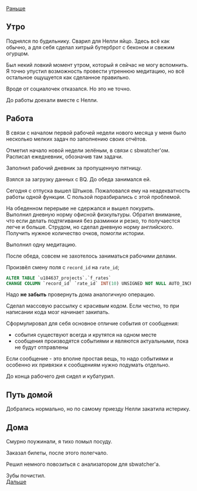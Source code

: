 [Раньше](2020.08.02.md)  
## Утро
Поднялся по будильнику.
Сварил для Нелли яйцо. Здесь всё как обычно, а для себя сделал хитрый бутерброт с беконом и свежим огурцом.

Был некий ловкий момент утром, который я сейчас не могу вспомнить.  
Я точно упустил возможность провести утреннюю медитацию, но всё остальное ощущуется как сделанное правильно.

Вроде от социалочек отказался. Но это не точно.

До работы доехали вместе с Нелли.
## Работа
В связи с началом первой рабочей недели нового месяца у меня было несколько мелких задач по заполнению своих отчётов.

Отметил начало новой недели зелёным, в связи с sbwatcher'ом. Расписал ежедневник, обозначив там задачи.

Заполнил рабочий дневник за пропущенную пятницу.

Взялся за загрузку данных с BQ. До обеда занимался ей.  

Сегодня с отпуска вышел Штыков. Пожаловался ему на неадекватность работы одной функции. С пользой поразбирались с этой проблемой.

На обеденном перерыве не сдержался и вышел покурить.  
Выполнил дневную норму офисной физкультуры. Обратил внимание, что если делать подтягивания без разминки и резко, то получаестся легче и больше.
Струдом, но сделал дневную норму английского. Получить нужное количество очков, помогли истории.

Выполнил одну медитацию.

После обеда, совсем не захотелось заниматься рабочими делами.

Произвёл смену поля с `record_id` на `rate_id`;
```SQL
ALTER TABLE `u184637_projects`.`f_rates` 
CHANGE COLUMN `record_id` `rate_id` INT(10) UNSIGNED NOT NULL AUTO_INCREMENT ;
```
Надо **не забыть** провернуть дома аналогичную операцию.

Сделал массовую рассылку с красивым кодом. Если честно, то при написании кода мозг начинает закипать.

Сформулировал для себя основное отличие события от сообщения:
 - события существуют всегда и крутятся на одном месте
 - сообщения производятся событиями и являются актуальными, пока не будут отправлены

Если сообщение - это вполне простая вещь, то надо событиями и особенно их привязки к сообщениям нужно подумать отдельно.

До конца рабочего дня сидел и кубатурил.
## Путь домой
Добрались нормально, но по самому приезду Нелли закатила истерику.
## Дома
Смурно поужинали, я тихо помыл посуду.

Заказал билеты, после этого полегчало.

Решил немного повозиться с анализатором для sbwatcher'а.

Зубы почистил.  
[Дальше](2020.08.04.md)